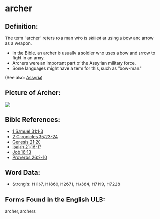 # archer

## Definition:

The term "archer" refers to a man who is skilled at using a bow and arrow as a weapon.

* In the Bible, an archer is usually a soldier who uses a bow and arrow to fight in an army.
* Archers were an important part of the Assyrian military force.
* Some languages might have a term for this, such as "bow-man."

(See also: [Assyria](../names/assyria.md))

## Picture of Archer:

<a href="https://content.bibletranslationtools.org/WycliffeAssociates/en_tw/raw/branch/master/PNGs/a/Archer.png"><img src="https://content.bibletranslationtools.org/WycliffeAssociates/en_tw/raw/branch/master/PNGs/a/Archer.png" ></a>

## Bible References:

* [1 Samuel 31:1-3](rc://en/tn/help/1sa/31/01)
* [2 Chronicles 35:23-24](rc://en/tn/help/2ch/35/23)
* [Genesis 21:20](rc://en/tn/help/gen/21/20)
* [Isaiah 21:16-17](rc://en/tn/help/isa/21/16)
* [Job 16:13](rc://en/tn/help/job/16/13)
* [Proverbs 26:9-10](rc://en/tn/help/pro/26/09)

## Word Data:

* Strong's: H1167, H1869, H2671, H3384, H7199, H7228

## Forms Found in the English ULB:

archer, archers


